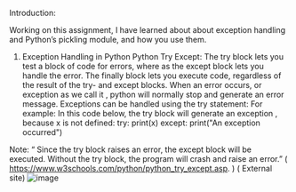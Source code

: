Introduction: 

Working on this assignment, I have learned about about exception handling and Python’s pickling module, and how you use them.
1) Exception Handling in Python
Python Try Except: The try block lets you test a block of code for errors, where as the except block lets you handle the error. The finally block lets you execute code, regardless of the result of the try- and except blocks. When an error occurs, or exception as we call it , python will normally stop and generate an error message. Exceptions can be handled using the try statement:
For example: In this code below, the try block will generate an exception , because x is not defined:
try:
  print(x)
except:
  print("An exception occurred")

Note: “ Since the try block raises an error, the except block will be executed. Without the try block, the program will crash and raise an error.” ( https://www.w3schools.com/python/python_try_except.asp. ) ( External site)
![image](https://user-images.githubusercontent.com/94755079/144726278-18d009c4-6ca3-4944-a056-7b1a49b97b2a.png)
